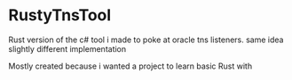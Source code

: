 # RustyTnsTool
Rust version of the c# tool i made to poke at oracle tns listeners. same idea slightly different implementation

Mostly created because i wanted a project to learn basic Rust with
